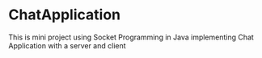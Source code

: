 # ChatApplication
This is mini project using Socket Programming in Java implementing Chat Application with a server and client

